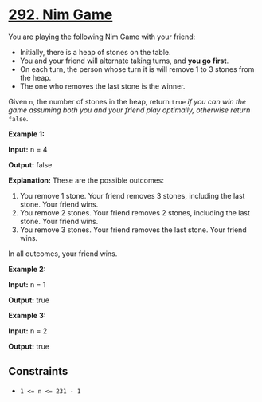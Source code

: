 # [292. Nim Game](https://leetcode.com/problems/nim-game/)

You are playing the following Nim Game with your friend:

- Initially, there is a heap of stones on the table.
- You and your friend will alternate taking turns, and **you go first**.
- On each turn, the person whose turn it is will remove 1 to 3 stones from the heap.
- The one who removes the last stone is the winner.

Given `n`, the number of stones in the heap, return `true` _if you can win the game assuming both you and your friend play optimally, otherwise return_ `false`.

**Example 1:**

**Input:** n = 4

**Output:** false

**Explanation:** These are the possible outcomes:

1. You remove 1 stone. Your friend removes 3 stones, including the last stone. Your friend wins.
2. You remove 2 stones. Your friend removes 2 stones, including the last stone. Your friend wins.
3. You remove 3 stones. Your friend removes the last stone. Your friend wins.

In all outcomes, your friend wins.

**Example 2:**

**Input:** n = 1

**Output:** true

**Example 3:**

**Input:** n = 2

**Output:** true

## Constraints

- `1 <= n <= 231 - 1`
